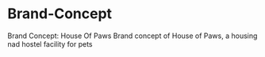 # Brand-Concept
Brand Concept: House Of Paws
Brand concept of House of Paws, a housing nad hostel facility for pets
